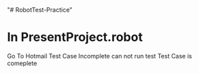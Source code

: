 "# RobotTest-Practice" 
# In PresentProject.robot
Go To Hotmail Test Case Incomplete can not run 
test Test Case is comeplete 
